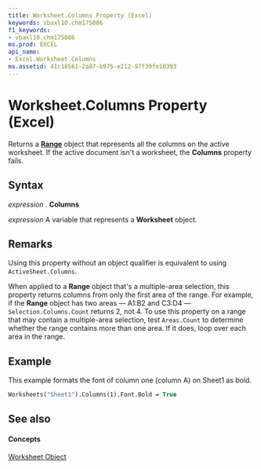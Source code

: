 ```yaml
---
title: Worksheet.Columns Property (Excel)
keywords: vbaxl10.chm175086
f1_keywords:
- vbaxl10.chm175086
ms.prod: EXCEL
api_name:
- Excel.Worksheet.Columns
ms.assetid: 41c18561-2a87-b975-e212-97f39fe10393
---
```



# Worksheet.Columns Property (Excel)

Returns a  **[Range](range-object-excel.md)** object that represents all the columns on the active worksheet. If the active document isn't a worksheet, the **Columns** property fails.


## Syntax

 _expression_ . **Columns**

 _expression_ A variable that represents a **Worksheet** object.


## Remarks

Using this property without an object qualifier is equivalent to using  `ActiveSheet.Columns`.

When applied to a  **Range** object that's a multiple-area selection, this property returns columns from only the first area of the range. For example, if the **Range** object has two areas — A1:B2 and C3:D4 — `Selection.Columns.Count` returns 2, not 4. To use this property on a range that may contain a multiple-area selection, test `Areas.Count` to determine whether the range contains more than one area. If it does, loop over each area in the range.


## Example

This example formats the font of column one (column A) on Sheet1 as bold.


```vb
Worksheets("Sheet1").Columns(1).Font.Bold = True
```


## See also


#### Concepts


[Worksheet Object](worksheet-object-excel.md)

